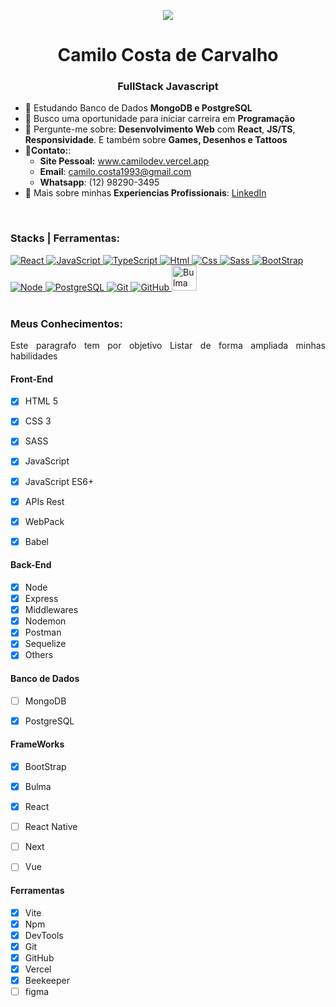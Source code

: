 <p align="center">
 <a href=" ">
  <img src="https://github.com/CamiloCCarvalho/developer/blob/main/img/octocatpersonal.png">
 </a>
</p>

<h1 align="center">Camilo Costa de Carvalho</h1>
<h3 align="center"> FullStack Javascript </h3>

- :seedling:	Estudando Banco de Dados **MongoDB e PostgreSQL**
- :handshake: Busco uma oportunidade para iniciar carreira em **Programação**
- :speech_balloon: Pergunte-me sobre: **Desenvolvimento Web** com **React**, **JS/TS**, **Responsividade**. E também sobre **Games, Desenhos e Tattoos**
- :email:**Contato:**:
  - **Site Pessoal:** www.camilodev.vercel.app
  - **Email**: camilo.costa1993@gmail.com
  - **Whatsapp**: (12) 98290-3495
- :page_facing_up:	Mais sobre minhas **Experiencias Profissionais**: <a href="https://www.linkedin.com/in/camilocostac/">LinkedIn</a>
</br>

### Stacks | Ferramentas:

<a href="https://reactjs.org/">
 <img alt="React" src="https://user-images.githubusercontent.com/106208340/199318462-58be3b04-8c48-488f-b8c3-384afc04bfdc.png"> 
</a>
<a href="https://www.javascript.com/">
 <img alt="JavaScript" widht="48px" heigth="48px" src="https://img.icons8.com/color/48/000000/javascript--v1.png"> 
</a>
<a href="https://www.typescriptlang.org/">
 <img alt="TypeScript" src="https://img.icons8.com/fluency/48/null/typescript--v1.png"/>
</a>
<a href="https://www.w3schools.com/html/">
 <img alt="Html" src="https://img.icons8.com/fluency/48/000000/html-5.png"> 
</a>
<a href="https://www.w3schools.com/css/">
 <img alt="Css" widht="48px" heigth="48px" src="https://img.icons8.com/fluency/48/000000/css3.png"> 
</a>
<a href="https://sass-lang.com/">
 <img alt="Sass" widht="48px" heigth="48px" src="https://img.icons8.com/color/48/000000/sass.png"> 
</a>
<a href="https://getbootstrap.com/">
 <img alt="BootStrap" widht="48px" heigth="48px" src="https://img.icons8.com/color/48/000000/bootstrap.png"> 
</a>
<a href="https://nodejs.org/pt-br/">
 <img alt="Node" widht="48px" heigth="48px" src="https://img.icons8.com/fluency/48/000000/node-js.png"> 
</a>
<a href="https://www.postgresql.org/">
 <img alt="PostgreSQL" src="https://img.icons8.com/color/48/null/postgreesql.png"> 
</a>
<a href="https://git-scm.com/">
 <img alt="Git" src="https://img.icons8.com/color/48/000000/git.png"> 
</a>
<a href="https://github.com/">
 <img alt="GitHub" src="https://img.icons8.com/color/48/000000/github--v1.png"> 
</a>
<a href="https://bulma.io/">
 <img alt="Bulma" height="40" src="https://github.com/CamiloCCarvalho/my-landing-page/blob/master/public/bulma-icon.png"> 
</a>




 
 
</br>
</br>

<h3>Meus Conhecimentos:</h3>

<p align="justify">Este paragrafo tem por objetivo Listar de forma ampliada minhas habilidades</p>

<h4>Front-End</h4>

- [x] HTML 5
- [x] CSS 3
- [x] SASS
- [x] JavaScript
- [x] JavaScript ES6+
- [x] APIs Rest
- [x] WebPack
- [x] Babel


<h4>Back-End</h4>

- [x] Node
- [x] Express
- [x] Middlewares
- [x] Nodemon
- [x] Postman
- [x] Sequelize
- [x] Others

<h4>Banco de Dados</h4>

- [ ] MongoDB
- [x] PostgreSQL


<h4>FrameWorks</h4>

- [x] BootStrap
- [x] Bulma
- [x] React
- [ ] React Native
- [ ] Next
- [ ] Vue


<h4>Ferramentas</h4>

- [x] Vite
- [x] Npm
- [x] DevTools
- [x] Git
- [x] GitHub
- [x] Vercel
- [x] Beekeeper
- [ ] figma

<!---
CamiloCCarvalho/CamiloCCarvalho is a ✨ special ✨ repository because its `README.md` (this file) appears on your GitHub profile.
You can click the Preview link to take a look at your changes.
--->

